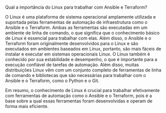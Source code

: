 Qual a importância do Linux para trabalhar com Ansible e Terraform?

O Linux é uma plataforma de sistema operacional amplamente utilizada e suportada pelas ferramentas de automação de infraestrutura como o Ansible e o Terraform. Ambas as ferramentas são executadas em um ambiente de linha de comando, o que significa que o conhecimento básico de Linux é essencial para trabalhar com elas.
Além disso, o Ansible e o Terraform foram originalmente desenvolvidos para o Linux e são executados em ambientes baseados em Linux, portanto, são mais fáceis de instalar e executar em sistemas operacionais Linux.
O Linux também é conhecido por sua estabilidade e desempenho, o que é importante para a execução confiável de tarefas de automação.
Além disso, muitas distribuições Linux vêm com um conjunto completo de ferramentas de linha de comando e bibliotecas que são necessárias para trabalhar com o Ansible e o Terraform, como o Python e o Git.

Em resumo, o conhecimento de Linux é crucial para trabalhar efetivamente com ferramentas de automação como o Ansible e o Terraform, pois é a base sobre a qual essas ferramentas foram desenvolvidas e operam de forma mais eficiente.

